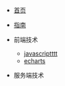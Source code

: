 * [首页](README)
* [指南](guide)

*  前端技术
    * [javascriptttt](show/javascript/)
    * [echarts](show/nodejs/)
*  服务端技术